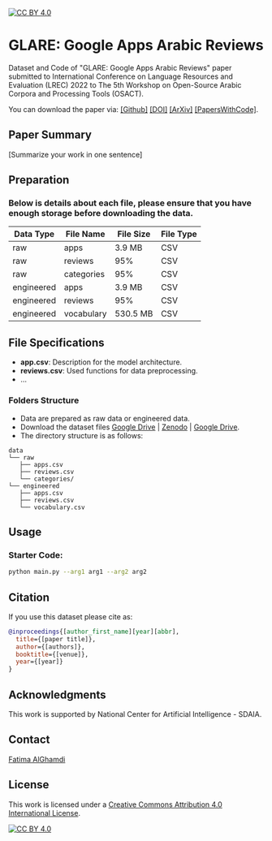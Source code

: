 [![CC BY 4.0][cc-by-shield]][cc-by]


# GLARE: Google Apps Arabic Reviews



Dataset and Code of "GLARE: Google Apps Arabic Reviews" paper submitted to International Conference on Language Resources and Evaluation (LREC) 2022 to The 5th Workshop on Open-Source Arabic Corpora and Processing Tools (OSACT).


You can download the paper via: [[Github]](xx.pdf) [[DOI]](https://doi.org/xx/xx) [[ArXiv]](https://arxiv.org/abs/xxxx.xxxxx) [[PapersWithCode]](https://paperswithcode.com/).

## Paper Summary

[Summarize your work in one sentence]

## Preparation
### Below is details about each file, please ensure that you have enough storage before downloading the data.

| Data Type         | File Name  | File Size | File Type |
| ------------------ |---------------- | -------------- |-------------- |
| raw   |     apps        |      3.9 MB       | CSV |
| raw   |     reviews        |      95%       | CSV |
| raw   |     categories        |      95%       | CSV
| engineered   |     apps        |      3.9 MB       | CSV
| engineered   |     reviews        |      95%       | CSV
| engineered   |     vocabulary        |      530.5 MB       | CSV

## File Specifications

- **app.csv**: Description for the model architecture.
- **reviews.csv**: Used functions for data preprocessing.
- …


### Folders Structure

- Data are prepared as raw data or engineered data.
- Download the dataset files [Google Drive](https://example.com) | [Zenodo](https://example.com) | [Google Drive](https://example.com).
- The directory structure is as follows:
```
data
└── raw
   ├── apps.csv
   ├── reviews.csv
   └── categories/
└── engineered
   ├── apps.csv
   ├── reviews.csv
   └── vocabulary.csv
```

## Usage

### Starter Code:

```bash
python main.py --arg1 arg1 --arg2 arg2
```

## Citation

If you use this dataset please cite as:

```bibtex
@inproceedings{[author_first_name][year][abbr],
  title={[paper title]},
  author={[authors]},
  booktitle={[venue]},
  year={[year]}
}
```

## Acknowledgments

This work is supported by National Center for Artificial Intelligence - SDAIA.

## Contact

[Fatima AlGhamdi](fatima.alghamdi@hotmail.com)

## License

This work is licensed under a
[Creative Commons Attribution 4.0 International License][cc-by].

[![CC BY 4.0][cc-by-image]][cc-by]

[cc-by]: http://creativecommons.org/licenses/by/4.0/
[cc-by-image]: https://i.creativecommons.org/l/by/4.0/88x31.png
[cc-by-shield]: https://img.shields.io/badge/License-CC%20BY%204.0-lightgrey.svg
